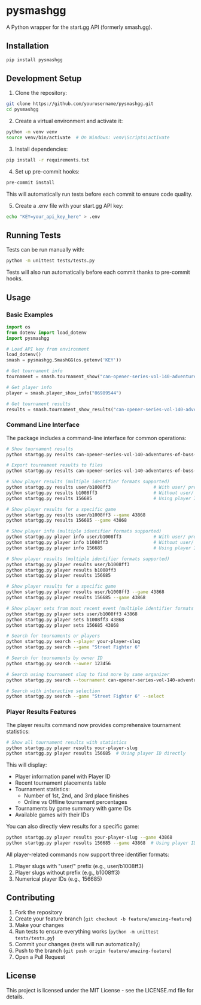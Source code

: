 # pysmashgg

A Python wrapper for the start.gg API (formerly smash.gg).

## Installation

```bash
pip install pysmashgg
```

## Development Setup

1. Clone the repository:
```bash
git clone https://github.com/yourusername/pysmashgg.git
cd pysmashgg
```

2. Create a virtual environment and activate it:
```bash
python -m venv venv
source venv/bin/activate  # On Windows: venv\Scripts\activate
```

3. Install dependencies:
```bash
pip install -r requirements.txt
```

4. Set up pre-commit hooks:
```bash
pre-commit install
```

This will automatically run tests before each commit to ensure code quality.

5. Create a .env file with your start.gg API key:
```bash
echo "KEY=your_api_key_here" > .env
```

## Running Tests

Tests can be run manually with:
```bash
python -m unittest tests/tests.py
```

Tests will also run automatically before each commit thanks to pre-commit hooks.

## Usage

### Basic Examples

```python
import os
from dotenv import load_dotenv
import pysmashgg

# Load API key from environment
load_dotenv()
smash = pysmashgg.SmashGG(os.getenv('KEY'))

# Get tournament info
tournament = smash.tournament_show("can-opener-series-vol-140-adventures-of-buss-ass")

# Get player info
player = smash.player_show_info("06989544")

# Get tournament results
results = smash.tournament_show_results("can-opener-series-vol-140-adventures-of-buss-ass")
```

### Command Line Interface

The package includes a command-line interface for common operations:

```bash
# Show tournament results
python startgg.py results can-opener-series-vol-140-adventures-of-buss-ass

# Export tournament results to files
python startgg.py results can-opener-series-vol-140-adventures-of-buss-ass --json results.json --csv results.csv

# Show player results (multiple identifier formats supported)
python startgg.py results user/b1008ff3                # With user/ prefix
python startgg.py results b1008ff3                     # Without user/ prefix
python startgg.py results 156685                       # Using player ID

# Show player results for a specific game
python startgg.py results user/b1008ff3 --game 43868
python startgg.py results 156685 --game 43868

# Show player info (multiple identifier formats supported)
python startgg.py player info user/b1008ff3            # With user/ prefix
python startgg.py player info b1008ff3                 # Without user/ prefix
python startgg.py player info 156685                   # Using player ID

# Show player results (multiple identifier formats supported)
python startgg.py player results user/b1008ff3
python startgg.py player results b1008ff3
python startgg.py player results 156685

# Show player results for a specific game
python startgg.py player results user/b1008ff3 --game 43868
python startgg.py player results 156685 --game 43868

# Show player sets from most recent event (multiple identifier formats supported)
python startgg.py player sets user/b1008ff3 43868
python startgg.py player sets b1008ff3 43868
python startgg.py player sets 156685 43868

# Search for tournaments or players
python startgg.py search --player your-player-slug
python startgg.py search --game "Street Fighter 6"

# Search for tournaments by owner ID
python startgg.py search --owner 123456

# Search using tournament slug to find more by same organizer
python startgg.py search --tournament can-opener-series-vol-140-adventures-of-buss-ass

# Search with interactive selection
python startgg.py search --game "Street Fighter 6" --select
```

### Player Results Features

The player results command now provides comprehensive tournament statistics:

```bash
# Show all tournament results with statistics
python startgg.py player results your-player-slug
python startgg.py player results 156685  # Using player ID directly
```

This will display:
- Player information panel with Player ID
- Recent tournament placements table
- Tournament statistics:
  * Number of 1st, 2nd, and 3rd place finishes
  * Online vs Offline tournament percentages
- Tournaments by game summary with game IDs
- Available games with their IDs

You can also directly view results for a specific game:
```bash
python startgg.py player results your-player-slug --game 43868
python startgg.py player results 156685 --game 43868  # Using player ID directly
```

All player-related commands now support three identifier formats:
1. Player slugs with "user/" prefix (e.g., user/b1008ff3)
2. Player slugs without prefix (e.g., b1008ff3)
3. Numerical player IDs (e.g., 156685)

## Contributing

1. Fork the repository
2. Create your feature branch (`git checkout -b feature/amazing-feature`)
3. Make your changes
4. Run tests to ensure everything works (`python -m unittest tests/tests.py`)
5. Commit your changes (tests will run automatically)
6. Push to the branch (`git push origin feature/amazing-feature`)
7. Open a Pull Request

## License

This project is licensed under the MIT License - see the LICENSE.md file for details.

